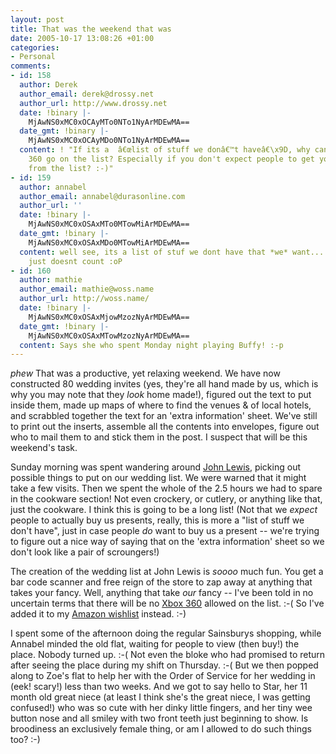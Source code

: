 ```yaml
---
layout: post
title: That was the weekend that was
date: 2005-10-17 13:08:26 +01:00
categories:
- Personal
comments:
- id: 158
  author: Derek
  author_email: derek@drossy.net
  author_url: http://www.drossy.net
  date: !binary |-
    MjAwNS0xMC0xOCAyMTo0NTo1NyArMDEwMA==
  date_gmt: !binary |-
    MjAwNS0xMC0xOCAyMDo0NTo1NyArMDEwMA==
  content: ! "If its a  â€œlist of stuff we donâ€™t haveâ€\x9D, why can't an xbox
    360 go on the list? Especially if you don't expect people to get you anything
    from the list? :-)"
- id: 159
  author: annabel
  author_email: annabel@durasonline.com
  author_url: ''
  date: !binary |-
    MjAwNS0xMC0xOSAxMTo0MTowMiArMDEwMA==
  date_gmt: !binary |-
    MjAwNS0xMC0xOSAxMDo0MTowMiArMDEwMA==
  content: well see, its a list of stuf we dont have that *we* want... so the xbox
    just doesnt count :oP
- id: 160
  author: mathie
  author_email: mathie@woss.name
  author_url: http://woss.name/
  date: !binary |-
    MjAwNS0xMC0xOSAxMjowMzozNyArMDEwMA==
  date_gmt: !binary |-
    MjAwNS0xMC0xOSAxMTowMzozNyArMDEwMA==
  content: Says she who spent Monday night playing Buffy! :-p
---
```

<em>*phew*</em> That was a productive, yet relaxing weekend.  We have now constructed 80 wedding invites (yes, they're all hand made by us, which is why you may note that they <em>look</em> home made!), figured out the text to put inside them, made up maps of where to find the venues &amp; of local hotels, and scrabbled together the text for an 'extra information' sheet.  We've still to print out the inserts, assemble all the contents into envelopes, figure out who to mail them to and stick them in the post.  I suspect that will be this weekend's task.

Sunday morning was spent wandering around <a href="http://www.johnlewis.com/">John Lewis</a>, picking out possible things to put on our wedding list.  We were warned that it might take a few visits.  Then we spent the whole of the 2.5 hours we had to spare in the cookware section!  Not even crockery, or cutlery, or anything like that, just the cookware.  I think this is going to be a long list!  (Not that we <em>expect</em> people to actually buy us presents, really, this is more a "list of stuff we don't have", just in case people <em>do</em> want to buy us a present -- we're trying to figure out a nice way of saying that on the 'extra information' sheet so we don't look like a pair of scroungers!)

The creation of the wedding list at John Lewis is <em>soooo</em> much fun.  You get a bar code scanner and free reign of the store to zap away at anything that takes your fancy.  Well, anything that take <em>our</em> fancy -- I've been told in no uncertain terms that there will be no <a href="http://www.xbox.com/en-US/xbox360/default.htm">Xbox 360</a> allowed on the list. :-(  So I've added it to my <a href="http://www.amazon.co.uk/exec/obidos/redirect?link_code=ur2&camp=1634&tag=mathieoftheen-21&creative=6738&path=registry/5I0QEHXEAPOF">Amazon wishlist</a> instead. :-)

I spent some of the afternoon doing the regular Sainsburys shopping, while Annabel minded the old flat, waiting for people to view (then buy!) the place.  Nobody turned up. :-(  Not even the bloke who had promised to return after seeing the place during my shift on Thursday. :-(  But we then popped along to Zoe's flat to help her with the Order of Service for her wedding in (eek!  scary!) less than two weeks.  And we got to say hello to Star, her 11 month old great niece (at least I think she's the great niece, I was getting confused!) who was so cute with her dinky little fingers, and her tiny wee button nose and all smiley with two front teeth just beginning to show.  Is broodiness an exclusively female thing, or am I allowed to do such things too? :-)
